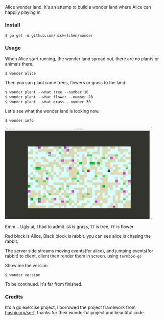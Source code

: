 Alice wonder land. It's an attemp to build a wonder land where Alice can happily playing in.



### Install

```
$ go get -u github.com/nickelchen/wonder
```


### Usage

When Alice start running, the wonder land spread out, there are no plants or animals there.

```
$ wonder alice
```

Then you can plant some trees, flowers or grass to the land.

```
$ wonder plant --what tree --number 10
$ wonder plant --what flower --number 20
$ wonder plant --what grass --number 30
```

Let's see what the wonder land is looking now.

```
$ wonder info
```

![demo.gif](./demo.gif "Wonder info")

Emm... Ugly ui, I had to admit. `GG` is grass, `TT` is tree, `FF` is flower

Red block is Alice, Black block is rabbit. you can see alice is chasing the rabbit.

The server side streams moving events(for alice), and jumping events(for rabbit)
to client, client then render them in screen. using `termbox-go`

Show me the version

```
$ wonder version
```

To be continued. It's far from finished.


### Credits

It's a go exercise project, i borrowed the project framework from [hashicorp/serf](https://github.com/hashicorp/serf),
thanks for their wonderful project and beautiful code.
